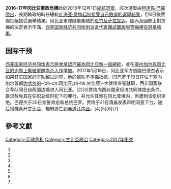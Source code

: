 **2016–17年冈比亚憲政危機**始於2016年12月1日[總統選舉](../Page/2016年岡比亞總統選舉.md "wikilink")，該次選舉由[阿達馬·巴羅勝出](../Page/阿達馬·巴羅.md "wikilink")，長期執政的時任總統[叶海亚·贾梅起初接受自己敗選的選舉結果](../Page/叶海亚·贾梅.md "wikilink")，但8日後贾梅拒絕接受選舉結果。冈比亚軍隊隨後集結於[班竹及](../Page/班竹.md "wikilink")[萨拉昆达](../Page/萨拉昆达.md "wikilink")。國內及國際上對贾梅的決定表示不滿，[西非国家经济共同体則派遣代表團試圖說服贾梅接受選舉結果](../Page/西非国家经济共同体.md "wikilink")。

## 国际干预

[西非国家经济共同体表示將會承認巴羅為岡比亞新一屆總統](../Page/西非国家经济共同体.md "wikilink")，並在[塞内加尔與冈比亚的边界上集結軍隊為介入作準備](../Page/塞内加尔.md "wikilink")。2017年1月18日，冈比亚军方首脑巴德杰表示如果其它国家的军队越过边界，他的部队不準備抵抗。\[1\]巴罗于19日在位于塞内加尔首都[达喀尔的](https://zh.wikipedia.org/wiki/达喀尔 "wikilink")-{zh-cn:冈比亚;zh-hk:甘比亞}-大使馆宣誓就职，西非国家联合军队同日自两国边境进入冈比亚。\[2\]\[3\]贾梅向西非国家经济共同体提出条件，要求赦免其在任职总统时犯下的罪行，并允许其留在冈比亚境内，但遭到该组织拒绝。巴德杰于20日宣誓效忠新总统巴罗。贾梅于21日清晨发表声明同意下台，随后搭機离开甘比亞，輾轉逃亡到[赤道几内亚](../Page/赤道几内亚.md "wikilink")。\[4\]\[5\]\[6\]\[7\]

## 參考文獻

[Category:宪政危机](https://zh.wikipedia.org/wiki/Category:宪政危机 "wikilink")
[Category:甘比亞政治](https://zh.wikipedia.org/wiki/Category:甘比亞政治 "wikilink")
[Category:2017年衝突](https://zh.wikipedia.org/wiki/Category:2017年衝突 "wikilink")

1.
2.
3.
4.
5.
6.
7.